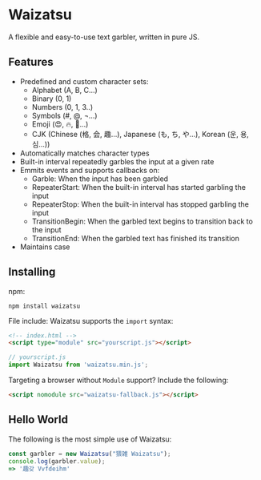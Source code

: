 # Waizatsu
A flexible and easy-to-use text garbler, written in pure JS.
## Features
* Predefined and custom character sets:
  * Alphabet (A, B, C...)
  * Binary (0, 1)
  * Numbers (0, 1, 3..)
  * Symbols (#, @, ¬...)
  * Emoji (😍, 🔥, 👸...)
  * CJK (Chinese (格, 会, 趣...), Japanese (も, ち, や...), Korean (운, 용, 심...))
* Automatically matches character types
* Built-in interval repeatedly garbles the input at a given rate
* Emmits events and supports callbacks on:
  * Garble: When the input has been garbled
  * RepeaterStart: When the built-in interval has started garbling the input
  * RepeaterStop: When the built-in interval has stopped garbling the input
  * TransitionBegin: When the garbled text begins to transition back to the input
  * TransitionEnd: When the garbled text has finished its transition
* Maintains case
## Installing
npm:
````
npm install waizatsu
````
File include:
Waizatsu supports the `import` syntax:
````HTML
<!-- index.html -->
<script type="module" src="yourscript.js"></script>
````
````Javascript
// yourscript.js
import Waizatsu from 'waizatsu.min.js';
````
Targeting a browser without `Module` support? Include the following:
````HTML
<script nomodule src="waizatsu-fallback.js"></script>
````
## Hello World
The following is the most simple use of Waizatsu:
````Javascript
const garbler = new Waizatsu("猥雑 Waizatsu");
console.log(garbler.value);
=> '趣갖 Vvfdeihm'
````
 